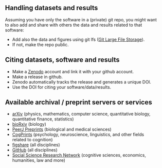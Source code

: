 ## Handling datasets and results
Assuming you have only the software in a (private) git repo, you might want to also add and share with others the data and results related to that software:
* Add also the data and figures using git lfs ([Git Large File Storage](https://git-lfs.github.com/)). 
* If not, make the repo public. 

## Citing datasets, software and results
* Make a [Zenodo](https://zenodo.org/) account and link it with your github account.
* Make a release in github.
* Zenodo automatically tracks the release and generates a unique DOI.
* Use the DOI for citing your software/data/results.

## Available archival / preprint servers or services
* [arXiv](http://arxiv.org/) (physics, mathematics, computer science, quantitative biology, quantitative finance, statistics)
* [bioRxiv](http://biorxiv.org/) (biology)
* [PeerJ Preprints](https://peerj.com/archives-preprints/) (biological and medical sciences)
* [CogPrints](http://cogprints.org/) (psychology, neuroscience, linguistics, and other fields related to cognition)
* [figshare](https://figshare.com/) (all disciplines)
* [GitHub](https://github.com/) (all disciplines)
* [Social Science Research Network](http://www.ssrn.com/en/) (cognitive sciences, economics, humanities, law and more)